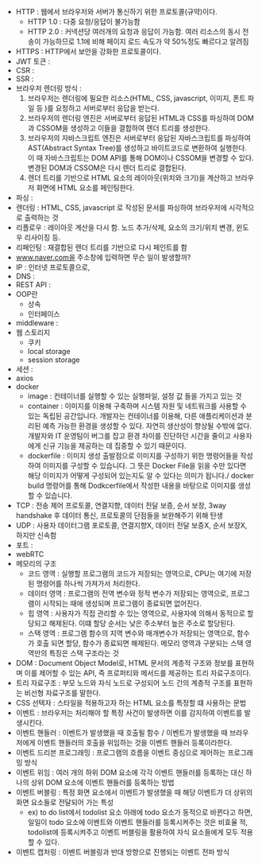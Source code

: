 - HTTP : 웹에서 브라우저와 서버가 통신하기 위한 프로토콜(규약)이다.
  - HTTP 1.0 : 다중 요청/응답이 불가능함
  - HTTP 2.0 : 커넥션당 여러개의 요청과 응답이 가능함. 여러 리소스의 동시 전송이 가능하므로 1.1에 비해 페이지 로드 속도가 약 50%정도 빠르다고 알려짐
- HTTPS : HTTP에서 보안을 강화한 프로토콜이다. 
- JWT 토큰 :
- CSR :
- SSR :
- 브라우저 렌더링 방식 : 
    1. 브라우저는 렌더링에 필요한 리소스(HTML, CSS, javascript, 이미지, 폰트 파일 등 )를 요청하고 서버로부터 응답을 받는다.
    2. 브라우저의 렌더링 엔진은 서버로부터 응답된 HTML과 CSS를 파싱하여 DOM과 CSSOM을 생성하고 이들을 결합하여 렌더 트리를 생성한다.
    3. 브라우저의 자바스크립트 엔진은 서버로부터 응답된 자바스크립트를 파싱하여 AST(Abstract Syntax Tree)를 생성하고 바이트코드로 변환하여 실행한다. 이 때 자바스크립트는 DOM API를 통해 DOM이나 CSSOM을 변경할 수 있다. 변경된 DOM과 CSSOM은 다시 렌더 트리로 결합된다.
    4. 렌더 트리를 기반으로 HTML 요소의 레이아웃(위치와 크기)을 계산하고 브라우저 화면에 HTML 요소를 페인팅한다.
- 파싱 : 
- 렌더링 : HTML, CSS, javascript 로 작성된 문서를 파싱하여 브라우저에 시각적으로 출력하는 것
- 리플로우 : 레이아웃 계산을 다시 함. 노드 추가/삭제, 요소의 크기/위치 변경, 윈도우 리사이징 등.
- 리페인팅 : 재결합된 렌더 트리를 기반으로 다시 페인트를 함
- www.naver.com을 주소창에 입력하면 무슨 일이 발생할까?
- IP : 인터넷 프로토콜으로, 
- DNS :
- REST API : 
- OOP란
  - 상속
  - 인터페이스
- middleware :
- 웹 스토리지
  - 쿠키
  - local storage
  - session storage
- 세션 : 
- axios
- docker
  - image : 컨테이너를 실행할 수 있는 실행파일, 설정 값 들을 가지고 있는 것
  - container : 이미지를 이용해 구축하며 시스템 자원 및 네트워크를 사용할 수 있는 독립된 공간입니다. 개발자는 컨테이너를 이용해, 다른 애플리케이션과 분리된 예측 가능한 환경을 생성할 수 있다. 자연히 생산성이 향상될 수밖에 없다. 개발자와 IT 운영팀이 버그를 잡고 환경 차이를 진단하던 시간을 줄이고 사용자에게 신규 기능을 제공하는 데 집중할 수 있기 때문이다. 
  - dockerfile : 이미지 생성 출발점으로 이미지를 구성하기 위한 명령어들을 작성하여 이미지를 구성할 수 있습니다. 그 뜻은 Docker File을 읽을 수만 있다면 해당 이미지가 어떻게 구성되어 있는지도 알 수 있다는 의미가 됩니다./ docker build 명령어를 통해 Dodkcerfile에서 작성한 내용을 바탕으로 이미지를 생성할 수 있습니다.
- TCP : 전송 제어 프로토콜, 연결지향, 데이터 전달 보증, 순서 보장, 3way handshake 후 데이터 통신,  프로토콜의 단점들을 보완해주기 위해 탄생
- UDP : 사용자 데이터그램 포로토콜, 연결지향X, 데이터 전달 보증X, 순서 보장X, 하지만 신속함
- 포트 : 
- webRTC
- 메모리의 구조
  - 코드 영역 : 실행할 프로그램의 코드가 저장되는 영역으로, CPU는 여기에 저장된 명령어를 하나씩 가져가서 처리한다.
  - 데이터 영역 : 프로그램의 전역 변수와 정적 변수가 저장되는 영역으로, 프로그램이 시작되는 때에 생성되며 프로그램이 종료되면 없어진다.
  - 힙 영역 : 사용자가 직접 관리할 수 있는 영역으로, 사용자에 의해서 동적으로 할당되고 해제된다. 이떄 할당 순서는 낮은 주소부터 높은 주소로 할당된다.
  - 스택 영역 : 프로그램 함수의 지역 변수와 매개변수가 저장되는 영역으로, 함수가 호출 되면 할당, 함수가 종료되면 해제된다. 메모리 영역과 구분되는 스택 영역만의 특징은 스택 구조라는 것
- DOM : Document Object Model로, HTML 문서의 계층적 구조와 정보를 표현하며 이를 제어할 수 있는 API, 즉 프로퍼티와 메서드를 제공하는 트리 자료구조이다.
- 트리 자료구조 : 부모 노드와 자식 노드로 구성되어 노드 간의 계층적 구조를 표현하는 비선형 자료구조를 말한다.
- CSS 선택자 : 스타일을 적용하고자 하는 HTML 요소를 특정할 떄 사용하는 문법
- 이벤트 : 브라우저는 처리해야 할 특정 사건이 발생하면 이를 감지하여 이벤트를 발생시킨다. 
- 이벤트 핸들러 : 이벤트가 발생했을 때 호출될 함수 / 이벤트가 발생했을 때 브라우저에게 이벤트 핸들러의 호출을 위임하는 것을 이벤트 핸들러 등록이라한다.
- 이벤트 드리븐 프로그래밍 : 프로그램의 흐름을 이벤트 중심으로 제어하는 프로그래밍 방식
- 이벤트 위임 : 여러 개의 하위 DOM 요소에 각각 이벤트 핸들러를 등록하는 대신 하나의 상위 DOM 요소에 이벤트 핸들러를 등록하는 방법
- 이벤트 버블링 : 특정 화면 요소에서 이벤트가 발생했을 때 해당 이벤트가 더 상위의 화면 요소들로 전달되어 가는 특성
  - ex) to do list에서 todolist 요소 아래에 todo 요소가 동적으로 바뀐다고 하면, 일일이 todo 요소에 이벤트와 이벤트 핸들러를 등록시켜주는 것은 비효율 적, todolist에 등록시켜주고 이벤트 버블링을 활용하여 자식 요소들에게 모두 적용할 수 있다.
- 이벤트 캡처링 : 이벤트 버블링과 반대 방향으로 진행되는 이벤트 전파 방식

